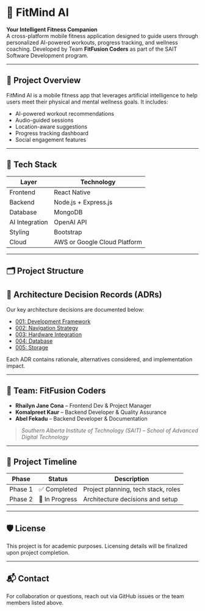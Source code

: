 # 🧠 FitMind AI

**Your Intelligent Fitness Companion**  
A cross-platform mobile fitness application designed to guide users through personalized AI-powered workouts, progress tracking, and wellness coaching. Developed by Team **FitFusion Coders** as part of the SAIT Software Development program.

---

## 🚀 Project Overview

FitMind AI is a mobile fitness app that leverages artificial intelligence to help users meet their physical and mental wellness goals. It includes:
- AI-powered workout recommendations
- Audio-guided sessions
- Location-aware suggestions
- Progress tracking dashboard
- Social engagement features

---

## 🧰 Tech Stack

| Layer         | Technology                    |
|---------------|-------------------------------|
| Frontend      | React Native                  |
| Backend       | Node.js + Express.js          |
| Database      | MongoDB                       |
| AI Integration| OpenAI API                    |
| Styling       | Bootstrap                     |
| Cloud         | AWS or Google Cloud Platform  |

---

## 🗂️ Project Structure

## 📜 Architecture Decision Records (ADRs)

Our key architecture decisions are documented below:

- [001: Development Framework](docs/adr/001-development-framework.md)
- [002: Navigation Strategy](docs/adr/002-navigation-strategy.md)
- [003: Hardware Integration](docs/adr/003-hardware-integration.md)
- [004: Database](docs/adr/004-database.md)
- [005: Storage](docs/adr/005-storage.md)

Each ADR contains rationale, alternatives considered, and implementation impact.

---

## 👥 Team: FitFusion Coders

- **Rhailyn Jane Cona** – Frontend Dev & Project Manager  
- **Komalpreet Kaur** – Backend Developer & Quality Assurance
- **Abel Fekadu** – Backend Developer & Documentation   

> *Southern Alberta Institute of Technology (SAIT) – School of Advanced Digital Technology*

---

## 📅 Project Timeline

| Phase     | Status        | Description                          |
|-----------|---------------|--------------------------------------|
| Phase 1   | ✅ Completed   | Project planning, tech stack, roles  |
| Phase 2   | 🚧 In Progress | Architecture decisions and setup     |


---

## 🛡️ License

This project is for academic purposes. Licensing details will be finalized upon project completion.

---

## 📬 Contact

For collaboration or questions, reach out via GitHub issues or the team members listed above.
